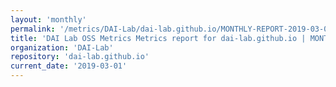 ```yaml
---
layout: 'monthly'
permalink: '/metrics/DAI-Lab/dai-lab.github.io/MONTHLY-REPORT-2019-03-01/'
title: 'DAI Lab OSS Metrics Metrics report for dai-lab.github.io | MONTHLY-REPORT-2019-03-01'
organization: 'DAI-Lab'
repository: 'dai-lab.github.io'
current_date: '2019-03-01'
---
```

